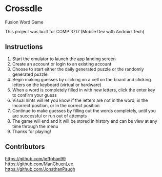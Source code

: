 # Crossdle
Fusion Word Game

This project was built for COMP 3717 (Mobile Dev with Android Tech)

## Instructions
1. Start the emulator to launch the app landing screen
2. Create an account or login to an existing account
3. Choose to start either the daily generated puzzle or the randomly generated puzzle
4. Begin making guesses by clicking on a cell on the board and clicking letters on the keyboard (virtual or hardware)
5. When a word is completely filled in with new letters, click the enter key to confirm your guess
6. Visual hints will let you know if the letters are not in the word, in the incorrect position, or in the correct position
7. Continue to make guesses by filling out the words completely, until you are successful or run out of attempts
8. The game will end and it will be stored in history and can be view at any time through the menu
9. Thanks for playing!

## Contributors
https://github.com/jeffphan99 \
https://github.com/ManChuenLee \
https://github.com/JonathanPaugh
